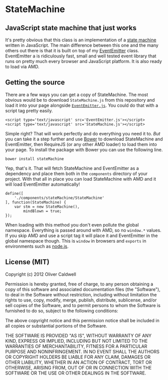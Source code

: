 # StateMachine

## JavaScript state machine that just works

It's pretty obvious that this class is an implementation of a [state machine](https://en.wikipedia.org/wiki/Finite-state_machine) written in JavaScript. The main difference between this one and the many others out there is that it is built on top of my [EventEmitter](https://github.com/Wolfy87/EventEmitter) class. EventEmitter a is ridiculously fast, small and well tested event library that runs on pretty much every browser and JavaScript platform. It is also ready to load via AMD.

## Getting the source

There are a few ways you can get a copy of StateMachine. The most obvious would be to download `StateMachine.js` from this repository and load it into your page alongside [`EventEmitter.js`](https://github.com/Wolfy87/EventEmitter). You could do that with a script tag pretty easily.

    <script type='text/javascript' src='EventEmitter.js'></script>
    <script type='text/javascript' src='StateMachine.js'></script>

Simple right? That will work perfectly and do everything you need it to. *But* you can take it a step further and use [Bower](https://github.com/twitter/bower) to download StateMachine and EventEmitter, then RequireJS (or any other AMD loader) to load them into your page. To install the package with Bower you can use the following line.

    bower install stateMachine

Yep, that's it. That will fetch StateMachine and EventEmitter as a dependency and place them both in the `components` directory of your project. With that all in place you can load StateMachine with AMD and it will load EventEmitter automatically!

    define([
        './components/stateMachine/StateMachine'
    ], function(StateMachine) {
        var stm = new StateMachine(),
            mindBlown = true;
    });

When loading with this method you don't even pollute the global namespace. Everything is passed around with AMD, so no `window.*` values. If you skip AMD and use a script tag it will place it and EventEmitter in the global namespace though. This is `window` in browsers and `exports` in environments such as [node.js](http://nodejs.org/).

## License (MIT)

Copyright (c) 2012 Oliver Caldwell

Permission is hereby granted, free of charge, to any person obtaining a copy of this software and associated documentation files (the "Software"), to deal in the Software without restriction, including without limitation the rights to use, copy, modify, merge, publish, distribute, sublicense, and/or sell copies of the Software, and to permit persons to whom the Software is furnished to do so, subject to the following conditions:

The above copyright notice and this permission notice shall be included in all copies or substantial portions of the Software.

THE SOFTWARE IS PROVIDED "AS IS", WITHOUT WARRANTY OF ANY KIND, EXPRESS OR IMPLIED, INCLUDING BUT NOT LIMITED TO THE WARRANTIES OF MERCHANTABILITY, FITNESS FOR A PARTICULAR PURPOSE AND NONINFRINGEMENT. IN NO EVENT SHALL THE AUTHORS OR COPYRIGHT HOLDERS BE LIABLE FOR ANY CLAIM, DAMAGES OR OTHER LIABILITY, WHETHER IN AN ACTION OF CONTRACT, TORT OR OTHERWISE, ARISING FROM, OUT OF OR IN CONNECTION WITH THE SOFTWARE OR THE USE OR OTHER DEALINGS IN THE SOFTWARE.